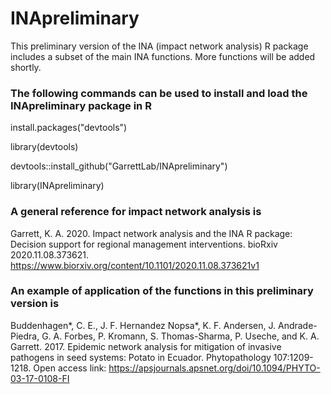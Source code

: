 # INApreliminary

This preliminary version of the INA (impact network analysis) R package includes a subset of the main INA functions.  More functions will be added shortly.

### The following commands can be used to install and load the INApreliminary package in R

install.packages("devtools")

library(devtools)

devtools::install_github("GarrettLab/INApreliminary")

library(INApreliminary)

### A general reference for impact network analysis is

Garrett, K. A. 2020. Impact network analysis and the INA R package: Decision support for regional management interventions. bioRxiv 2020.11.08.373621. https://www.biorxiv.org/content/10.1101/2020.11.08.373621v1 

### An example of application of the functions in this preliminary version is

Buddenhagen*, C. E.,  J. F. Hernandez Nopsa*, K. F. Andersen, J. Andrade-Piedra, G. A. Forbes, P. Kromann, S. Thomas-Sharma, P. Useche, and K. A. Garrett. 2017. Epidemic network analysis for mitigation of invasive pathogens in seed systems: Potato in Ecuador.  Phytopathology 107:1209-1218. Open access link: https://apsjournals.apsnet.org/doi/10.1094/PHYTO-03-17-0108-FI
